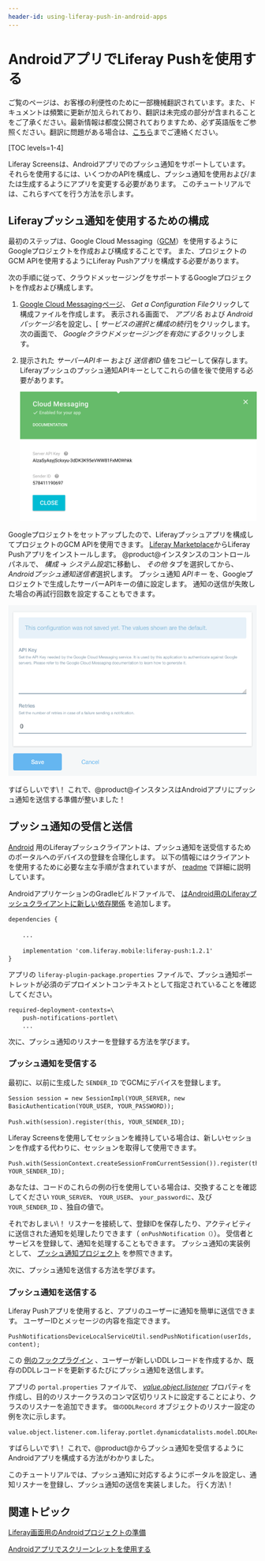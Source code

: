 ```yaml
---
header-id: using-liferay-push-in-android-apps
---
```


# AndroidアプリでLiferay Pushを使用する

<p class="alert alert-info"><span class="wysiwyg-color-blue120">ご覧のページは、お客様の利便性のために一部機械翻訳されています。また、ドキュメントは頻繁に更新が加えられており、翻訳は未完成の部分が含まれることをご了承ください。最新情報は都度公開されておりますため、必ず英語版をご参照ください。翻訳に問題がある場合は、<a href="mailto:support-content-jp@liferay.com">こちら</a>までご連絡ください。</span></p>

[TOC levels=1-4]

Liferay Screensは、Androidアプリでのプッシュ通知をサポートしています。 それらを使用するには、いくつかのAPIを構成し、プッシュ通知を使用および/または生成するようにアプリを変更する必要があります。 このチュートリアルでは、これらすべてを行う方法を示します。

## Liferayプッシュ通知を使用するための構成

最初のステップは、Google Cloud Messaging（[GCM](https://developers.google.com/cloud-messaging/)）を使用するようにGoogleプロジェクトを作成および構成することです。 また、プロジェクトのGCM APIを使用するようにLiferay Pushアプリを構成する必要があります。

次の手順に従って、クラウドメッセージングをサポートするGoogleプロジェクトを作成および構成します。

1.  [Google Cloud Messagingページ](https://developers.google.com/cloud-messaging/android/start/)、 *Get a Configuration File*クリックして構成ファイルを作成します。 表示される画面で、 *アプリ名* および *Androidパッケージ名*を設定し、[ *サービスの選択と構成の続行*]をクリックします。 次の画面で、 *Googleクラウドメッセージングを有効にする*クリックします。

2.  提示された *サーバーAPIキー* および *送信者ID* 値をコピーして保存します。 Liferayプッシュのプッシュ通知APIキーとしてこれらの値を後で使用する必要があります。

    ![図1：Liferay Pushを有効にするには、サーバーAPIキーと送信者IDが必要です。](../../../images/screens-android-push-project-and-server-key.png)

Googleプロジェクトをセットアップしたので、Liferayプッシュアプリを構成してプロジェクトのGCM APIを使用できます。 [Liferay Marketplace](http://www.liferay.com/marketplace)からLiferay Pushアプリをインストールします。 @product@インスタンスのコントロールパネルで、 *構成* → *システム設定*に移動し、 *その他* タブを選択してから、 *Androidプッシュ通知送信者*選択します。 プッシュ通知 *APIキー* を、Googleプロジェクトで生成したサーバーAPIキーの値に設定します。 通知の送信が失敗した場合の再試行回数を設定することもできます。

![図2：APIキーと再試行回数を@product@インスタンスに設定します。](../../../images/push-android-settings.png)

すばらしいです\！ これで、@product@インスタンスはAndroidアプリにプッシュ通知を送信する準備が整いました！

## プッシュ通知の受信と送信

[Android](https://github.com/liferay-mobile/liferay-push-android) 用のLiferayプッシュクライアントは、プッシュ通知を送受信するためのポータルへのデバイスの登録を合理化します。 以下の情報にはクライアントを使用するために必要な主な手順が含まれていますが、 [readme](https://github.com/liferay-mobile/liferay-push-android/blob/master/README.md) で詳細に説明しています。

AndroidアプリケーションのGradleビルドファイルで、 [はAndroid用のLiferayプッシュクライアントに新しい依存関係](/docs/7-1/tutorials/-/knowledge_base/t/configuring-dependencies) を追加します。

    dependencies {
    
        ...
    
        implementation 'com.liferay.mobile:liferay-push:1.2.1'
    }

アプリの `liferay-plugin-package.properties` ファイルで、プッシュ通知ポートレットが必須のデプロイメントコンテキストとして指定されていることを確認してください。

    required-deployment-contexts=\
        push-notifications-portlet\
        ...

次に、プッシュ通知のリスナーを登録する方法を学びます。

### プッシュ通知を受信する

最初に、以前に生成した `SENDER_ID` でGCMにデバイスを登録します。

    Session session = new SessionImpl(YOUR_SERVER, new BasicAuthentication(YOUR_USER, YOUR_PASSWORD));
    
    Push.with(session).register(this, YOUR_SENDER_ID);

Liferay Screensを使用してセッションを維持している場合は、新しいセッションを作成する代わりに、セッションを取得して使用できます。

    Push.with(SessionContext.createSessionFromCurrentSession()).register(this, YOUR_SENDER_ID);

あなたは、コードのこれらの例の行を使用している場合は、交換することを確認してください `YOUR_SERVER`、 `YOUR_USER`、 `your_passwordに`、及び `YOUR_SENDER_ID` 、独自の値で。

それでおしまい\！ リスナーを接続して、登録IDを保存したり、アクティビティに送信された通知を処理したりできます（ `onPushNotification（）`）。 受信者とサービスを登録して、通知を処理することもできます。 プッシュ通知の実装例として、 [プッシュ通知プロジェクト](https://github.com/liferay/liferay-screens/tree/master/android/samples/pushnotifications) を参照できます。

次に、プッシュ通知を送信する方法を学びます。

### プッシュ通知を送信する

Liferay Pushアプリを使用すると、アプリのユーザーに通知を簡単に送信できます。 ユーザーIDとメッセージの内容を指定できます。

    PushNotificationsDeviceLocalServiceUtil.sendPushNotification(userIds, content);

この [例のフックプラグイン](https://github.com/nhpatt/push-with-ddl-hook) 、ユーザーが新しいDDLレコードを作成するか、既存のDDLレコードを更新するたびにプッシュ通知を送信します。

アプリの `portal.properties` ファイルで、 [*value.object.listener*](https://docs.liferay.com/portal/6.2/propertiesdoc/portal.properties.html#Value%20Object) プロパティを作成し、目的のリスナークラスのコンマ区切りリストに設定することにより、クラスのリスナーを追加できます。 `個のDDLRecord` オブジェクトのリスナー設定の例を次に示します。

    value.object.listener.com.liferay.portlet.dynamicdatalists.model.DDLRecord=com.liferay.push.hooks.DDLRecordModelListener

すばらしいです\！ これで、@product@からプッシュ通知を受信するようにAndroidアプリを構成する方法がわかりました。

このチュートリアルでは、プッシュ通知に対応するようにポータルを設定し、通知リスナーを登録し、プッシュ通知の送信を実装しました。 行く方法\！

## 関連トピック

[Liferay画面用のAndroidプロジェクトの準備](/docs/7-1/tutorials/-/knowledge_base/t/preparing-android-projects-for-liferay-screens)

[Androidアプリでスクリーンレットを使用する](/docs/7-1/tutorials/-/knowledge_base/t/using-screenlets-in-android-apps)

